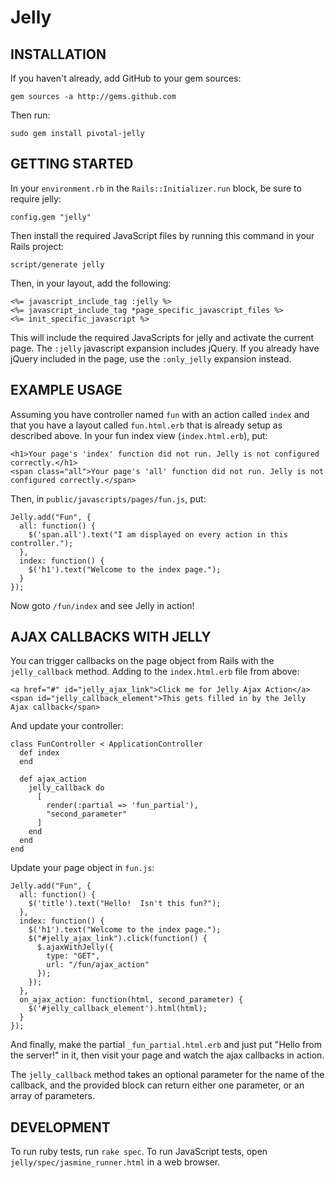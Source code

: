 Jelly
=====

INSTALLATION
------------

If you haven't already, add GitHub to your gem sources:

    gem sources -a http://gems.github.com

Then run:

    sudo gem install pivotal-jelly


GETTING STARTED
---------------

In your `environment.rb` in the `Rails::Initializer.run` block, be sure to require jelly:

    config.gem "jelly"

Then install the required JavaScript files by running this command in your Rails project:

    script/generate jelly

Then, in your layout, add the following:

    <%= javascript_include_tag :jelly %>
    <%= javascript_include_tag *page_specific_javascript_files %>
    <%= init_specific_javascript %>

This will include the required JavaScripts for jelly and activate the current page.  The `:jelly` javascript expansion
includes jQuery.  If you already have jQuery included in the page, use the `:only_jelly` expansion instead.

EXAMPLE USAGE
-------------

Assuming you have controller named `fun` with an action called `index` and that you have a layout called `fun.html.erb`
that is already setup as described above.  In your fun index view (`index.html.erb`), put:

    <h1>Your page's 'index' function did not run. Jelly is not configured correctly.</h1>
    <span class="all">Your page's 'all' function did not run. Jelly is not configured correctly.</span>

Then, in `public/javascripts/pages/fun.js`, put:

    Jelly.add("Fun", {
      all: function() {
        $('span.all').text("I am displayed on every action in this controller.");
      },
      index: function() {
        $('h1').text("Welcome to the index page.");
      }
    });

Now goto `/fun/index` and see Jelly in action!

AJAX CALLBACKS WITH JELLY
-------------------------

You can trigger callbacks on the page object from Rails with the `jelly_callback` method.
Adding to the `index.html.erb` file from above:

    <a href="#" id="jelly_ajax_link">Click me for Jelly Ajax Action</a>
    <span id="jelly_callback_element">This gets filled in by the Jelly Ajax callback</span>

And update your controller:

    class FunController < ApplicationController
      def index
      end

      def ajax_action
        jelly_callback do
          [
            render(:partial => 'fun_partial'),
            "second_parameter"
          ]
        end
      end
    end

Update your page object in `fun.js`:

    Jelly.add("Fun", {
      all: function() {
        $('title').text("Hello!  Isn't this fun?");
      },
      index: function() {
        $('h1').text("Welcome to the index page.");
        $("#jelly_ajax_link").click(function() {
          $.ajaxWithJelly({
            type: "GET",
            url: "/fun/ajax_action"
          });
        });
      },
      on_ajax_action: function(html, second_parameter) {
        $('#jelly_callback_element').html(html);
      }
    });

And finally, make the partial `_fun_partial.html.erb` and just put "Hello from the server!" in it, then visit your page
and watch the ajax callbacks in action.

The `jelly_callback` method takes an optional parameter for the name of the callback, and the provided block can return
either one parameter, or an array of parameters.

DEVELOPMENT
-----------

To run ruby tests, run `rake spec`.
To run JavaScript tests, open `jelly/spec/jasmine_runner.html` in a web browser.

